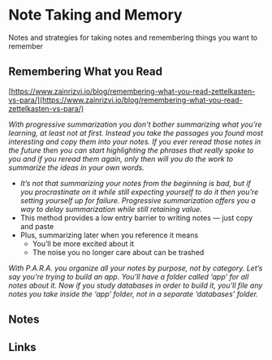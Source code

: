# Note Taking and Memory

Notes and strategies for taking notes and remembering things you want to remember

## Remembering What you Read

[https://www.zainrizvi.io/blog/remembering-what-you-read-zettelkasten-vs-para/](https://www.zainrizvi.io/blog/remembering-what-you-read-zettelkasten-vs-para/)

_With progressive summarization you don’t bother summarizing what you’re learning, at least not at first. Instead you take the passages you found most interesting and copy them into your notes. If you ever reread those notes in the future then you can start highlighting the phrases that really spoke to you and if you reread them again, only then will you do the work to summarize the ideas in your own words._

- _It’s not that summarizing your notes from the beginning is bad, but if you procrastinate on it while still expecting yourself to do it then you’re setting yourself up for failure. Progressive summarization offers you a way to delay summarization while still retaining value._
- This method provides a low entry barrier to writing notes — just copy and paste
- Plus, summarizing later when you reference it means
  - You’ll be more excited about it
  - The noise you no longer care about can be trashed

_With P.A.R.A. you organize all your notes by purpose, not by category. Let’s say you’re trying to build an app. You’ll have a folder called ‘app’ for all notes about it. Now if you study databases in order to build it, you’ll file any notes you take inside the ‘app’ folder, not in a separate ‘databases’ folder._

## Notes

## Links

